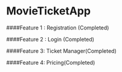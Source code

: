 # MovieTicketApp

####Feature 1 : Registration (Completed)

####Feature 2 : Login (Completed)

####Feature 3: Ticket Manager(Completed)

####Feature 4: Pricing(Completed)
